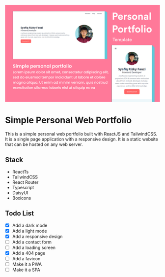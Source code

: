 ![alt text](./public/Cover.png)

# Simple Personal Web Portfolio

This is a simple personal web portfolio built with ReactJS and TailwindCSS. It is a single page application with a responsive design. It is a static website that can be hosted on any web server.

## Stack
- ReactTs
- TailwindCSS
- React Router
- Typescript
- DaisyUI
- Boxicons

## Todo List
- [x] Add a dark mode
- [x] Add a light mode
- [x] Add a responsive design
- [ ] Add a contact form
- [ ] Add a loading screen
- [x] Add a 404 page
- [ ] Add a favicon
- [ ] Make it a PWA
- [ ] Make it a SPA